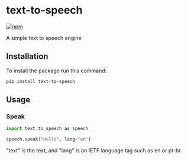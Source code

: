 # text-to-speech

[![npm](https://img.shields.io/pypi/v/text-to-speech.svg)](https://pypi.org/project/text-to-speech/)

A simple text to speech engine

## Installation
To install the package run this command:

```bash
pip install text-to-speech
```

## Usage

### Speak

```python
import text_to_speech as speech

speech.speak("Hello", lang="en")
```

"text" is the text,
and "lang" is an IETF language tag such as en or pt-br.